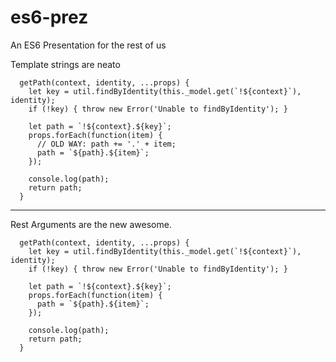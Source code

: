 es6-prez
========

An ES6 Presentation for the rest of us

Template strings are neato

```
  getPath(context, identity, ...props) {
    let key = util.findByIdentity(this._model.get(`!${context}`), identity);
    if (!key) { throw new Error('Unable to findByIdentity'); }

    let path = `!${context}.${key}`;
    props.forEach(function(item) {
      // OLD WAY: path += '.' + item;
      path = `${path}.${item}`;
    });

    console.log(path);
    return path;
  }
```
---

Rest Arguments are the new awesome.

```
  getPath(context, identity, ...props) {
    let key = util.findByIdentity(this._model.get(`!${context}`), identity);
    if (!key) { throw new Error('Unable to findByIdentity'); }

    let path = `!${context}.${key}`;
    props.forEach(function(item) {
      path = `${path}.${item}`;
    });

    console.log(path);
    return path;
  }
```
